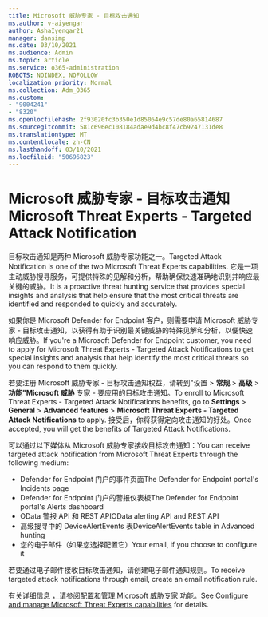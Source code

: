 ```yaml
---
title: Microsoft 威胁专家 - 目标攻击通知
ms.author: v-aiyengar
author: AshaIyengar21
manager: dansimp
ms.date: 03/10/2021
ms.audience: Admin
ms.topic: article
ms.service: o365-administration
ROBOTS: NOINDEX, NOFOLLOW
localization_priority: Normal
ms.collection: Adm_O365
ms.custom:
- "9004241"
- "8320"
ms.openlocfilehash: 2f93020fc3b350e1d85064e9c57de80a65814687
ms.sourcegitcommit: 581c696ec108184adae9d4bc8f47cb9247131de8
ms.translationtype: MT
ms.contentlocale: zh-CN
ms.lasthandoff: 03/10/2021
ms.locfileid: "50696823"
---
```

# <a name="microsoft-threat-experts---targeted-attack-notification"></a><span data-ttu-id="84a85-102">Microsoft 威胁专家 - 目标攻击通知</span><span class="sxs-lookup"><span data-stu-id="84a85-102">Microsoft Threat Experts - Targeted Attack Notification</span></span>

<span data-ttu-id="84a85-103">目标攻击通知是两种 Microsoft 威胁专家功能之一。</span><span class="sxs-lookup"><span data-stu-id="84a85-103">Targeted Attack Notification is one of the two Microsoft Threat Experts capabilities.</span></span> <span data-ttu-id="84a85-104">它是一项主动威胁搜寻服务，可提供特殊的见解和分析，帮助确保快速准确地识别并响应最关键的威胁。</span><span class="sxs-lookup"><span data-stu-id="84a85-104">It is a proactive threat hunting service that provides special insights and analysis that help ensure that the most critical threats are identified and responded to quickly and accurately.</span></span>

<span data-ttu-id="84a85-105">如果你是 Microsoft Defender for Endpoint 客户，则需要申请 Microsoft 威胁专家 - 目标攻击通知，以获得有助于识别最关键威胁的特殊见解和分析，以便快速响应威胁。</span><span class="sxs-lookup"><span data-stu-id="84a85-105">If you're a Microsoft Defender for Endpoint customer, you need to apply for Microsoft Threat Experts - Targeted Attack Notifications to get special insights and analysis that help identify the most critical threats so you can respond to them quickly.</span></span>

<span data-ttu-id="84a85-106">若要注册 Microsoft 威胁专家 - 目标攻击通知权益，请转到"设置  >  **常规**  >  **高级**  >  **功能"Microsoft 威胁** 专家 - 要应用的目标攻击通知。</span><span class="sxs-lookup"><span data-stu-id="84a85-106">To enroll to Microsoft Threat Experts - Targeted Attack Notifications benefits, go to **Settings** > **General** > **Advanced features** > **Microsoft Threat Experts - Targeted Attack Notifications** to apply.</span></span> <span data-ttu-id="84a85-107">接受后，你将获得定向攻击通知的好处。</span><span class="sxs-lookup"><span data-stu-id="84a85-107">Once accepted, you will get the benefits of Targeted Attack Notifications.</span></span>

<span data-ttu-id="84a85-108">可以通过以下媒体从 Microsoft 威胁专家接收目标攻击通知：</span><span class="sxs-lookup"><span data-stu-id="84a85-108">You can receive targeted attack notification from Microsoft Threat Experts through the following medium:</span></span>

- <span data-ttu-id="84a85-109">Defender for Endpoint 门户的事件页面</span><span class="sxs-lookup"><span data-stu-id="84a85-109">The Defender for Endpoint portal's Incidents page</span></span>
- <span data-ttu-id="84a85-110">Defender for Endpoint 门户的警报仪表板</span><span class="sxs-lookup"><span data-stu-id="84a85-110">The Defender for Endpoint portal's Alerts dashboard</span></span>
- <span data-ttu-id="84a85-111">OData 警报 API 和 REST API</span><span class="sxs-lookup"><span data-stu-id="84a85-111">OData alerting API and REST API</span></span>
- <span data-ttu-id="84a85-112">高级搜寻中的 DeviceAlertEvents 表</span><span class="sxs-lookup"><span data-stu-id="84a85-112">DeviceAlertEvents table in Advanced hunting</span></span>
- <span data-ttu-id="84a85-113">您的电子邮件（如果您选择配置它）</span><span class="sxs-lookup"><span data-stu-id="84a85-113">Your email, if you choose to configure it</span></span>

<span data-ttu-id="84a85-114">若要通过电子邮件接收目标攻击通知，请创建电子邮件通知规则。</span><span class="sxs-lookup"><span data-stu-id="84a85-114">To receive targeted attack notifications through email, create an email notification rule.</span></span> 

<span data-ttu-id="84a85-115">有关详细信息 [，请参阅配置和管理 Microsoft 威胁专家](https://docs.microsoft.com/windows/security/threat-protection/microsoft-defender-atp/configure-microsoft-threat-experts) 功能。</span><span class="sxs-lookup"><span data-stu-id="84a85-115">See [Configure and manage Microsoft Threat Experts capabilities](https://docs.microsoft.com/windows/security/threat-protection/microsoft-defender-atp/configure-microsoft-threat-experts) for details.</span></span>
